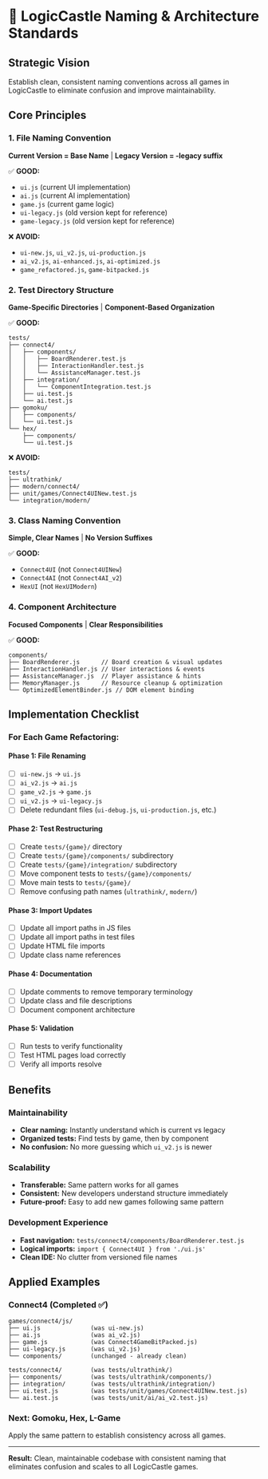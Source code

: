 # 🎯 LogicCastle Naming & Architecture Standards

## Strategic Vision
Establish clean, consistent naming conventions across all games in LogicCastle to eliminate confusion and improve maintainability.

## Core Principles

### 1. File Naming Convention
**Current Version = Base Name** | **Legacy Version = -legacy suffix**

✅ **GOOD:**
- `ui.js` (current UI implementation)
- `ai.js` (current AI implementation)  
- `game.js` (current game logic)
- `ui-legacy.js` (old version kept for reference)
- `game-legacy.js` (old version kept for reference)

❌ **AVOID:**
- `ui-new.js`, `ui_v2.js`, `ui-production.js`
- `ai_v2.js`, `ai-enhanced.js`, `ai-optimized.js`
- `game_refactored.js`, `game-bitpacked.js`

### 2. Test Directory Structure
**Game-Specific Directories** | **Component-Based Organization**

✅ **GOOD:**
```
tests/
├── connect4/
│   ├── components/
│   │   ├── BoardRenderer.test.js
│   │   ├── InteractionHandler.test.js
│   │   └── AssistanceManager.test.js
│   ├── integration/
│   │   └── ComponentIntegration.test.js
│   ├── ui.test.js
│   └── ai.test.js
├── gomoku/
│   ├── components/
│   └── ui.test.js
└── hex/
    ├── components/
    └── ui.test.js
```

❌ **AVOID:**
```
tests/
├── ultrathink/
├── modern/connect4/
├── unit/games/Connect4UINew.test.js
└── integration/modern/
```

### 3. Class Naming Convention
**Simple, Clear Names** | **No Version Suffixes**

✅ **GOOD:**
- `Connect4UI` (not `Connect4UINew`)
- `Connect4AI` (not `Connect4AI_v2`)
- `HexUI` (not `HexUIModern`)

### 4. Component Architecture
**Focused Components** | **Clear Responsibilities**

✅ **GOOD:**
```
components/
├── BoardRenderer.js      // Board creation & visual updates
├── InteractionHandler.js // User interactions & events  
├── AssistanceManager.js  // Player assistance & hints
├── MemoryManager.js      // Resource cleanup & optimization
└── OptimizedElementBinder.js // DOM element binding
```

## Implementation Checklist

### For Each Game Refactoring:

#### Phase 1: File Renaming
- [ ] `ui-new.js` → `ui.js`
- [ ] `ai_v2.js` → `ai.js`  
- [ ] `game_v2.js` → `game.js`
- [ ] `ui_v2.js` → `ui-legacy.js`
- [ ] Delete redundant files (`ui-debug.js`, `ui-production.js`, etc.)

#### Phase 2: Test Restructuring  
- [ ] Create `tests/{game}/` directory
- [ ] Create `tests/{game}/components/` subdirectory
- [ ] Create `tests/{game}/integration/` subdirectory
- [ ] Move component tests to `tests/{game}/components/`
- [ ] Move main tests to `tests/{game}/`
- [ ] Remove confusing path names (`ultrathink/`, `modern/`)

#### Phase 3: Import Updates
- [ ] Update all import paths in JS files
- [ ] Update all import paths in test files
- [ ] Update HTML file imports
- [ ] Update class name references

#### Phase 4: Documentation
- [ ] Update comments to remove temporary terminology
- [ ] Update class and file descriptions
- [ ] Document component architecture

#### Phase 5: Validation
- [ ] Run tests to verify functionality
- [ ] Test HTML pages load correctly
- [ ] Verify all imports resolve

## Benefits

### Maintainability
- **Clear naming:** Instantly understand which is current vs legacy
- **Organized tests:** Find tests by game, then by component
- **No confusion:** No more guessing which `ui_v2.js` is newer

### Scalability  
- **Transferable:** Same pattern works for all games
- **Consistent:** New developers understand structure immediately
- **Future-proof:** Easy to add new games following same pattern

### Development Experience
- **Fast navigation:** `tests/connect4/components/BoardRenderer.test.js`
- **Logical imports:** `import { Connect4UI } from './ui.js'`
- **Clean IDE:** No clutter from versioned file names

## Applied Examples

### Connect4 (Completed ✅)
```
games/connect4/js/
├── ui.js              (was ui-new.js)
├── ai.js              (was ai_v2.js)  
├── game.js            (was Connect4GameBitPacked.js)
├── ui-legacy.js       (was ui_v2.js)
└── components/        (unchanged - already clean)

tests/connect4/        (was tests/ultrathink/)
├── components/        (was tests/ultrathink/components/)
├── integration/       (was tests/ultrathink/integration/)
├── ui.test.js         (was tests/unit/games/Connect4UINew.test.js)
└── ai.test.js         (was tests/unit/ai/ai_v2.test.js)
```

### Next: Gomoku, Hex, L-Game
Apply the same pattern to establish consistency across all games.

---

**Result:** Clean, maintainable codebase with consistent naming that eliminates confusion and scales to all LogicCastle games.